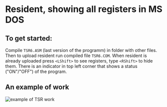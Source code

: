 # Resident, showing all registers in MS DOS
## To get started:
  Compile ``TSR6.ASM`` (last version of the programm) in folder with other files. Then to upload resident run compiled file ``TSR6.COM``. When resident is already uploaded press ``<LShift>`` to see registers, type ``<RShift>`` to hide them. There is an indicator in top left corner that shows a status ("ON"/"OFF") of the program.
  
## An example of work
![example of TSR work](https://github.com/VladZg/TSR-DOS-asm/blob/main/TSR_work.gif)

